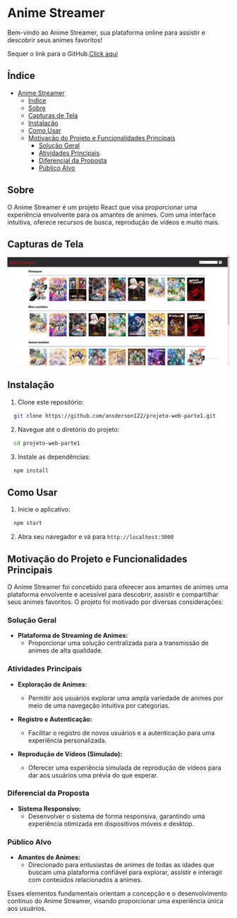 # Anime Streamer

Bem-vindo ao Anime Streamer, sua plataforma online para assistir e descobrir seus animes favoritos!

Sequer o link para o GitHub.[Click aqui](https://github.com/ansderson122/projeto-web-parte1)

## Índice

- [Anime Streamer](#anime-streamer)
  - [Índice](#índice)
  - [Sobre](#sobre)
  - [Capturas de Tela](#capturas-de-tela)
  - [Instalação](#instalação)
  - [Como Usar](#como-usar)
  - [Motivação do Projeto e Funcionalidades Principais](#motivação-do-projeto-e-funcionalidades-principais)
    - [Solução Geral](#solução-geral)
    - [Atividades Principais](#atividades-principais)
    - [Diferencial da Proposta](#diferencial-da-proposta)
    - [Público Alvo](#público-alvo)

## Sobre

O Anime Streamer é um projeto React que visa proporcionar uma experiência envolvente para os amantes de animes. Com uma interface intuitiva, oferece recursos de busca, reprodução de vídeos e muito mais.

## Capturas de Tela

![Tela Principal](./img/AnimeStreamer.png)

## Instalação

1. Clone este repositório: 
```bash
  git clone https://github.com/ansderson122/projeto-web-parte1.git
```
2. Navegue até o diretório do projeto: 
```bash
  cd projeto-web-parte1
```
3. Instale as dependências: 
```bash
  npm install
```

## Como Usar

1. Inicie o aplicativo: 
```bash
  npm start
```
2. Abra seu navegador e vá para `http://localhost:3000`


## Motivação do Projeto e Funcionalidades Principais

O Anime Streamer foi concebido para oferecer aos amantes de animes uma plataforma envolvente e acessível para descobrir, assistir e compartilhar seus animes favoritos. O projeto foi motivado por diversas considerações:

### Solução Geral

- **Plataforma de Streaming de Animes:**
  - Proporcionar uma solução centralizada para a transmissão de animes de alta qualidade.

### Atividades Principais

- **Exploração de Animes:**
  - Permitir aos usuários explorar uma ampla variedade de animes por meio de uma navegação intuitiva por categorias.

- **Registro e Autenticação:**
  - Facilitar o registro de novos usuários e a autenticação para uma experiência personalizada.

- **Reprodução de Vídeos (Simulado):**
  - Oferecer uma experiência simulada de reprodução de vídeos para dar aos usuários uma prévia do que esperar.

### Diferencial da Proposta

- **Sistema Responsivo:**
  - Desenvolver o sistema de forma responsiva, garantindo uma experiência otimizada em dispositivos móveis e desktop.

### Público Alvo

- **Amantes de Animes:**
  - Direcionado para entusiastas de animes de todas as idades que buscam uma plataforma confiável para explorar, assistir e interagir com conteúdos relacionados a animes.

Esses elementos fundamentais orientam a concepção e o desenvolvimento contínuo do Anime Streamer, visando proporcionar uma experiência única aos usuários.

